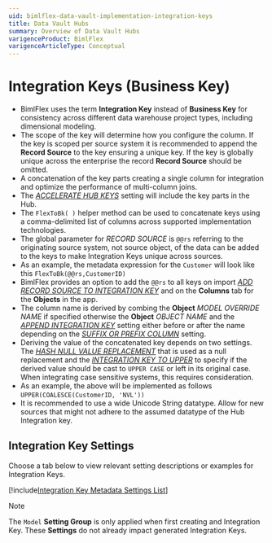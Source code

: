 ```yaml
---
uid: bimlflex-data-vault-implementation-integration-keys
title: Data Vault Hubs
summary: Overview of Data Vault Hubs
varigenceProduct: BimlFlex
varigenceArticleType: Conceptual
---
```


# Integration Keys (Business Key)

* BimlFlex uses the term **Integration Key** instead of **Business Key** for consistency across different data warehouse project types, including dimensional modeling.
* The scope of the key will determine how you configure the column.
  If the key is scoped per source system it is recommended to append the **Record Source** to the key ensuring a unique key.
  If the key is globally unique across the enterprise the record **Record Source** should be omitted.
* A concatenation of the key parts creating a single column for integration and optimize the performance of multi-column joins.
* The [*ACCELERATE HUB KEYS*](xref:bimlflex-app-reference-documentation-settings-index) setting will include the key parts in the Hub.
* The `FlexToBk( )` helper method can be used to concatenate keys using a comma-delimited list of columns across supported implementation technologies.
* The global parameter for *RECORD SOURCE* is `@@rs` referring to the originating source system, not source object, of the data can be added to the keys to make Integration Keys unique across sources.
* As an example, the metadata expression for the `Customer` will look like this `FlexToBk(@@rs,CustomerID)`
* BimlFlex provides an option to add the `@@rs` to all keys on import [*ADD RECORD SOURCE TO INTEGRATION KEY*](xref:bimlflex-app-reference-documentation-settings-index) and on the **Columns** tab for the **Objects** in the app.
* The column name is derived by combing the **Object** *MODEL OVERRIDE NAME* if specified otherwise the **Object** *OBJECT NAME* and the [*APPEND INTEGRATION KEY*](xref:bimlflex-app-reference-documentation-settings-index) setting either before or after the name depending on the [*SUFFIX OR PREFIX COLUMN*](xref:bimlflex-app-reference-documentation-settings-index) setting.
* Deriving the value of the concatenated key depends on two settings.
  The [*HASH NULL VALUE REPLACEMENT*](xref:bimlflex-app-reference-documentation-settings-index) that is used as a null replacement and the [*INTEGRATION KEY TO UPPER*](xref:bimlflex-app-reference-documentation-settings-index) to specify if the derived value should be cast to `UPPER CASE` or left in its original case.
  When integrating case sensitive systems, this requires consideration.
* As an example, the above will be implemented as follows `UPPER(COALESCE(CustomerID, 'NVL'))`
* It is recommended to use a wide Unicode String datatype.
  Allow for new sources that might not adhere to the assumed datatype of the Hub Integration key.

## Integration Key Settings

Choose a tab below to view relevant setting descriptions or examples for Integration Keys.

[!include[Integration Key Metadata Settings List](_settings_integration_key.md)]

> [!NOTE]
> The `Model` **Setting Group** is only applied when first creating and Integration Key.  These **Settings** do not already impact generated Integration Keys.
